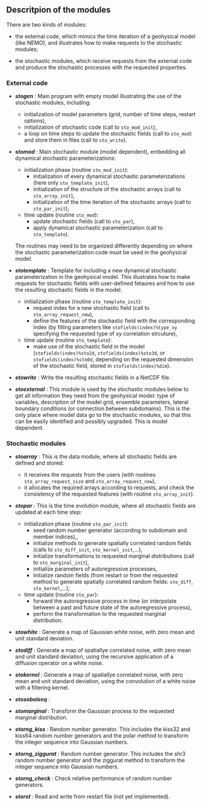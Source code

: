 ## Descritpion of the modules

There are two kinds of modules:

- the external code, which mimics the time iteration of a geohysical model (like NEMO),
and illustrates how to make requests to the stochastic modules;

- the stochastic modules, which receive requests from the external code
and produce the stochastic processes with the requested properties.

### External code

- **_stogen_** :
    Main program with empty model illustrating the use of the stochastic modules, including:
    - initialization of model parameters (grid, number of time steps, restart options),
    - initialization of stochastic code (call to `sto_mod_init`),
    - a loop on time steps to update the stochastic fields (call to `sto_mod`)
      and store them in files (call to `sto_write`).

- **_stomod_** :
    Main stochastic module (model dependent),
    embedding all dynamical stochastic parameterizations:
    - initialization phase (routine `sto_mod_init`):
      - initialization of every dynamical stochastic parameterizations (here only `sto_template_init`),
      - initialization of the structure of the stochastic arrays (call to `sto_array_init`),
      - initialization of the time iteration of the stochastic arrays (call to `sto_par_init`);
    - time update (routine `sto_mod`):
      - update stochastic fields (call to `sto_par`),
      - apply dynamical stochastic parameterization (call to `sto_template`).

    The routines may need to be organized differently depending on
    where the stochastic parameterization code must be used in the geohysical model.
    
- **_stotemplate_** :
    Template for including a new dynamical stochastic parameterization in the geohysical model.
    This illustrates how to make requests for stochastic fields with user-defined fetaures
    and how to use the resulting stochastic fields in the model.
    - initialization phase (routine `sto_template_init`):
      - request index for a new stochastic field (call to `sto_array_request_new`),
      - define the features of the stochastic field with the corresponding index
        (by filling parameters like `stofields(index)%type_xy` specifying
	the requested type of xy correlation strcuture),
    - time update (routine `sto_template`):
      - make use of the stochastic field in the model (`stofields(index)%sto2d`,
        `stofields(index)%sto3d`, or `stofields(index)%sto0d`, depending on the requested
	dimension of the stochastic field, stored in `stofields(index)%dim`).

- **_stowrite_** :
    Write the resulting stochastic fields in a NetCDF file.

- **_stoexternal_** :
    This module is used by the stochastic modules below to get all information
    they need from the geohysical model: type of variables, description of the model grid,
    ensemble parameters, lateral boundary conditions (or connection between subdomains).
    This is the only place where model data go to the stochastic modules,
    so that this can be easily identified and possibly upgraded. This is model dependent.

### Stochastic modules

- **_stoarray_** :
    This is the data module, where all stochastic fields are defined and stored:
    - it receives the requests from the users
      (with routines `sto_array_request_size` and `sto_array_request_new`),
    - it allocates the required arrays according to requests,
      and check the consistency of the requested features
      (with routine `sto_array_init`).

- **_stopar_** :
    This is the time evolution module, where all stochastic fields are updated at each time step:
    - initialization phase (routine `sto_par_init`):
      - seed random number generator (according to subdomain and member indices),,
      - initialize methods to generate spatially correlated random fields
        (calls to `sto_diff_init`, `sto_kernel_init`,...),
      - initialize transformations to requested marginal distributions
        (call to `sto_marginal_init`),
      - initialize parameters of autoregressive processes,
      - initialize random fields (from restart or from the requested method
        to generate spatially correlated random fields: `sto_diff`, `sto_kernel`,...);
    - time update (routine `sto_par`):
      - forward the autoregressive process in time  (or
        interpolate between a past and future state of the autoregressive process),
      - perform the transformation to the requested marginal distribution.

- **_stowhite_** :
    Generate a map of Gaussian white noise, with zero mean and unit standard deviation.

- **_stodiff_** :
    Generate a map of spatiallye correlated noise, with zero mean and unit standard deviation,
    using the recursive application of a diffusion operator on a white noise.

- **_stokernel_** :
    Generate a map of spatiallye correlated noise, with zero mean and unit standard deviation,
    using the convolution of a white noise with a filtering kernel.

- **_stosobolseq_** :

- **_stomarginal_** :
    Transform the Gaussian process to the requested marginal distribution.

- **_storng_kiss_** :
    Random number generator. This includes the kiss32 and kiss64 random number generators
    and the polar method to transform the integer sequence into Gaussian numbers.

- **_storng_ziggurat_** :
    Random number generator. This includes the shr3 random number generator
    and the ziggurat method to transform the integer sequence into Gaussian numbers.

- **_storng_check_** :
    Check relative performance of random number generators.

- **_storst_** :
    Read and write from restart file (not yet implemented).
